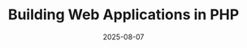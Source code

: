 ---
title: "Building Web Applications in PHP"
title_es: "Desarrollo de Aplicaciones Web en PHP"
issuer: "University of Michigan"
issuer_es: "Universidad de Michigan"
date: "2025-08-07"
category: "Back-End Web Development"
category_es: "Desarrollo Web Back-End"
type: "certification"
type_es: "certificación"
credential_id: "UH6D1RSU2PNV"
credential_url: "https://www.coursera.org/account/accomplishments/verify/UH6D1RSU2PNV"
pdf_url: "/certificates/pdf/U_Michigan_Building_Web_Applications_in_PHP.pdf"
image: "/certificates/img/U_Michigan_Building_Web_Applications_in_PHP.webp"
description: "This course, offered by the **University of Michigan**, provides a foundational understanding of **Back-End Web Development** using the **PHP (Scripting Language)**. It teaches the basic structure of a web application, how web browsers and **Web Servers** interact, and the core syntax of PHP, including variables, control flow, and data structures. A key focus is the integration of PHP applications with databases like **MySQL**, covering setup with integrated environments like XAMPP or MAMP, **Data Validation**, and principles of **Secure Coding**."
description_es: "Este curso, impartido por la **Universidad de Michigan**, proporciona una comprensión fundamental del **Desarrollo Web Back-End** utilizando el **Lenguaje de Scripting PHP**. Enseña la estructura básica de una aplicación web, cómo interactúan los navegadores web y los **Servidores Web**, y la sintaxis central de PHP, incluyendo variables, flujo de control y estructuras de datos. Un enfoque clave es la integración de aplicaciones PHP con bases de datos como **MySQL**, cubriendo la configuración con entornos integrados como XAMPP o MAMP, la **Validación de Datos** y los principios de la **Codificación Segura**."
skills: ["PHP (Scripting Language)","MySQL","Web Applications","Back-End Web Development","Database Development","Web Servers","Hypertext Markup Language (HTML)","Cascading Style Sheets (CSS)","Debugging","Data Validation","Secure Coding","Development Environment"]
featured: true
duration: "Approx. 5 Weeks"
duration_es: "Aprox. 5 Semanas"
study_hours: "28 hours"
study_hours_es: "28 horas"
content_covered: [
  "Exploring the basic structure of a web application and browser-server interaction.",
  "Learning fundamental PHP syntax, data structures, variables, control logic, iteration, arrays, and error handling.",
  "Installing and using an integrated PHP/MySQL development environment like XAMPP or MAMP.",
  "Working with superglobal variables and managing user input and session data.",
  "Implementing basic security and data validation practices for web applications.",
]
content_covered_es: [
  "Exploración de la estructura básica de una aplicación web y la interacción navegador-servidor.",
  "Aprendizaje de la sintaxis fundamental de PHP, estructuras de datos, variables, lógica de control, iteración, arreglos y manejo de errores.",
  "Instalación y uso de un entorno de desarrollo integrado PHP/MySQL como XAMPP o MAMP.",
  "Trabajo con variables superglobales y gestión de la entrada del usuario y los datos de sesión.",
  "Implementación de prácticas básicas de seguridad y validación de datos para aplicaciones web.",
]
learning_outcomes: [
  "Set up a local development environment (XAMPP/MAMP) for building PHP/MySQL applications.",
  "Write server-side scripts in PHP to handle and process client-side requests.",
  "Apply PHP language features to build basic, functional web pages and applications.",
  "Understand the flow of data in a web application from the client to the server and back.",
  "Implement basic **Secure Coding** practices and perform **Data Validation** on user input.",
]
learning_outcomes_es: [
  "Configurar un entorno de desarrollo local (XAMPP/MAMP) para construir aplicaciones PHP/MySQL.",
  "Escribir scripts del lado del servidor en PHP para manejar y procesar solicitudes del lado del cliente.",
  "Aplicar las características del lenguaje PHP para construir páginas y aplicaciones web básicas y funcionales.",
  "Comprender el flujo de datos en una aplicación web desde el cliente hasta el servidor y viceversa.",
  "Implementar prácticas básicas de **Codificación Segura** y realizar **Validación de Datos** en la entrada del usuario.",
]
---